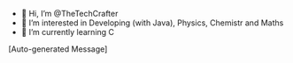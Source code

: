 - 👋 Hi, I’m @TheTechCrafter
- 👀 I’m interested in Developing (with Java), Physics, Chemistr and Maths
- 🌱 I’m currently learning C

[Auto-generated Message]
<!---
TheTechCrafter/TheTechCrafter is a ✨ special ✨ repository because its `README.md` (this file) appears on your GitHub profile.
You can click the Preview link to take a look at your changes.
--->
